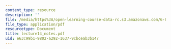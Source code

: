 ```yaml
---
content_type: resource
description: ''
file: /media/https%3A/open-learning-course-data-rc.s3.amazonaws.com/6-895-theory-of-parallel-systems-sma-5509-fall-2003/e63c99b19802a29216379cbceab3b147_lecture14_notes.pdf
file_type: application/pdf
resourcetype: Document
title: lecture14_notes.pdf
uid: e63c99b1-9802-a292-1637-9cbceab3b147
---
```

